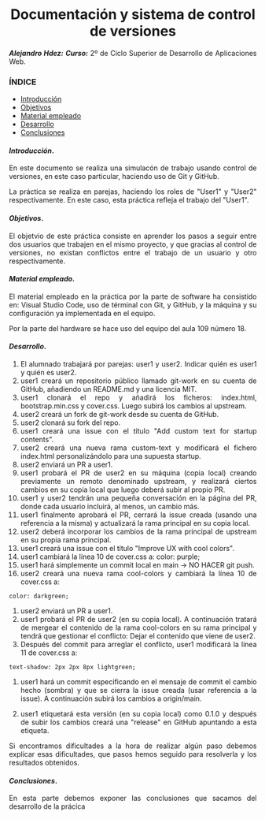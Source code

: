 
<div align="center">

# Documentación y sistema de control de versiones


</div>

<div align="justify">

***Alejandro Hdez:***
***Curso:*** 2º de Ciclo Superior de Desarrollo de Aplicaciones Web.

### ÍNDICE

+ [Introducción](#id1)
+ [Objetivos](#id2)
+ [Material empleado](#id3)
+ [Desarrollo](#id4)
+ [Conclusiones](#id5)


#### ***Introducción***. <a name="id1"></a>

En este documento se realiza una simulacón de trabajo usando control de versiones, en este caso particular, haciendo uso de Git y GitHub.

La práctica se realiza en parejas, haciendo los roles de "User1" y "User2" respectivamente. En este caso, esta práctica refleja el trabajo del "User1".

#### ***Objetivos***. <a name="id2"></a>

El objetvio de este práctica consiste en aprender los pasos a seguir entre dos usuarios que trabajen en el mismo proyecto, y que gracias al control de versiones, no existan conflictos entre el trabajo de un usuario y otro respectivamente.

#### ***Material empleado***. <a name="id3"></a>

El material empleado en la práctica por la parte de software ha consistido en: Visual Studio Code, uso de términal con Git, y GitHub, y la máquina y su configuración ya implementada en el equipo.

Por la parte del hardware se hace uso del equipo del aula 109 número 18.

#### ***Desarrollo***. <a name="id4"></a>

1. El alumnado trabajará por parejas: user1 y user2. Indicar quién es user1 y quién es user2.
2. user1 creará un repositorio público llamado git-work en su cuenta de GitHub, añadiendo un README.md y una licencia MIT.
3. user1 clonará el repo y añadirá los ficheros: index.html, bootstrap.min.css y cover.css. Luego subirá los cambios al upstream.
4. user2 creará un fork de git-work desde su cuenta de GitHub.
5. user2 clonará su fork del repo.
6. user1 creará una issue con el título "Add custom text for startup contents".
7. user2 creará una nueva rama custom-text y modificará el fichero index.html personalizándolo para una supuesta startup.
8. user2 enviará un PR a user1.
9. user1 probará el PR de user2 en su máquina (copia local) creando previamente un remoto denominado upstream, y realizará ciertos cambios en su copia local que luego deberá subir al propio PR.
10. user1 y user2 tendrán una pequeña conversación en la página del PR, donde cada usuario incluirá, al menos, un cambio más.
11. user1 finalmente aprobará el PR, cerrará la issue creada (usando una referencia a la misma) y actualizará la rama principal en su copia local.
12. user2 deberá incorporar los cambios de la rama principal de upstream en su propia rama principal.
13. user1 creará una issue con el título "Improve UX with cool colors".
14. user1 cambiará la línea 10 de cover.css a:
color: purple;
1. user1 hará simplemente un commit local en main → NO HACER git push.
2. user2 creará una nueva rama cool-colors y cambiará la línea 10 de cover.css a:

````
color: darkgreen;
````

1. user2 enviará un PR a user1.
2. user1 probará el PR de user2 (en su copia local). A continuación tratará de mergear el contenido de la rama cool-colors en su rama principal y tendrá que gestionar el conflicto: Dejar el contenido que viene de user2.
3. Después del commit para arreglar el conflicto, user1 modificará la línea 11 de cover.css a:

````
text-shadow: 2px 2px 8px lightgreen;
````

1. user1 hará un commit especificando en el mensaje de commit el cambio hecho (sombra) y que se cierra la issue creada (usar referencia a la issue). A continuación subirá los cambios a origin/main.

2. user1 etiquetará esta versión (en su copia local) como 0.1.0 y después de subir los cambios creará una "release" en GitHub apuntando a esta etiqueta.

Si encontramos dificultades a la hora de realizar algún paso debemos explicar esas dificultades, que pasos hemos seguido para resolverla y los resultados obtenidos.

#### ***Conclusiones***. <a name="id5"></a>

En esta parte debemos exponer las conclusiones que sacamos del desarrollo de la prácica

</div>